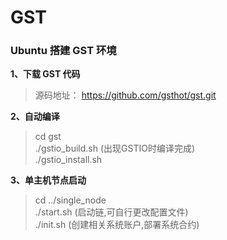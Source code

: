 # GST

### Ubuntu 搭建 GST 环境

**1、下载 GST 代码**  
>源码地址： https://github.com/gsthot/gst.git  

**2、自动编译**  
>cd gst  
>./gstio_build.sh  (出现GSTIO时编译完成)  
>./gstio_install.sh
 
**3、单主机节点启动** 
> cd ../single_node  
>./start.sh  (启动链,可自行更改配置文件)  
>./init.sh  (创建相关系统账户,部署系统合约)  








